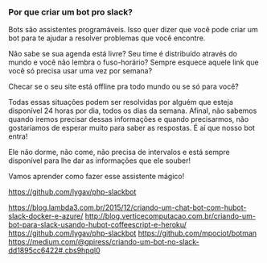 ### Por que criar um bot pro slack?

Bots são assistentes programáveis. Isso quer dizer que você pode criar um bot para te ajudar a resolver problemas que você encontre. 

Não sabe se sua agenda está livre? Seu time é distribuído através do mundo e você não lembra o fuso-horário? Sempre esquece aquele link que você só precisa usar uma vez por semana? 

Checar se o seu site está offline pra todo mundo ou se só para você?

Todas essas situações podem ser resolvidas por alguém que esteja disponível 24 horas por dia, todos os dias da semana. Afinal, não sabemos quando iremos precisar dessas informações e quando precisarmos, não gostaríamos de esperar muito para saber as respostas. É aí que nosso bot entra! 

Ele não dorme, não come, não precisa de intervalos e está sempre disponível para lhe dar as informações que ele souber!

Vamos aprender como fazer esse assistente mágico!


https://github.com/lygav/php-slackbot

https://blog.lambda3.com.br/2015/12/criando-um-chat-bot-com-hubot-slack-docker-e-azure/
http://blog.verticecomputacao.com.br/criando-um-bot-para-slack-usando-hubot-coffeescript-e-heroku/
https://github.com/lygav/php-slackbot
https://github.com/mpociot/botman
https://medium.com/@gpiress/criando-um-bot-no-slack-dd1895cc6422#.cbs9hpql0